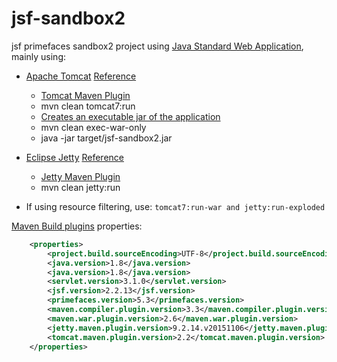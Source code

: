 jsf-sandbox2
===========

jsf primefaces sandbox2 project using [Java Standard Web Application](https://jcp.org/en/jsr/detail?id=340), mainly using:

- [Apache Tomcat](http://tomcat.apache.org/whichversion.html) [Reference](https://wiki.apache.org/tomcat/Specifications)
    - [Tomcat Maven Plugin](http://tomcat.apache.org/maven-plugin.html)
    - mvn clean tomcat7:run
    - [Creates an executable jar of the application](http://tomcat.apache.org/maven-plugin-2.2/executable-war-jar.html)
    - mvn clean exec-war-only
    - java -jar target/jsf-sandbox2.jar

- [Eclipse Jetty](https://www.eclipse.org/jetty/documentation/9.3.14.v20161028/what-jetty-version.html) [Reference](https://www.eclipse.org/jetty/documentation/9.3.14.v20161028/jetty-javaee.html)
    - [Jetty Maven Plugin](https://www.eclipse.org/jetty/documentation/9.3.14.v20161028/jetty-maven-plugin.html)
    - mvn clean jetty:run

- If using resource filtering, use: ```tomcat7:run-war and jetty:run-exploded```

[Maven Build plugins](https://maven.apache.org/plugins/) properties:

```xml
    <properties>
        <project.build.sourceEncoding>UTF-8</project.build.sourceEncoding>
        <java.version>1.8</java.version>
        <java.version>1.8</java.version>
        <servlet.version>3.1.0</servlet.version>
        <jsf.version>2.2.13</jsf.version>
        <primefaces.version>5.3</primefaces.version>
        <maven.compiler.plugin.version>3.3</maven.compiler.plugin.version>
        <maven.war.plugin.version>2.6</maven.war.plugin.version>
        <jetty.maven.plugin.version>9.2.14.v20151106</jetty.maven.plugin.version>
        <tomcat.maven.plugin.version>2.2</tomcat.maven.plugin.version>
    </properties>
```
